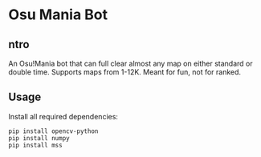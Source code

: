 # Osu Mania Bot
## ntro
An Osu!Mania bot that can full clear almost any map on either standard or double time. Supports maps from 1-12K.
Meant for fun, not for ranked.

## Usage
Install all required dependencies:

    pip install opencv-python
    pip install numpy
    pip install mss
